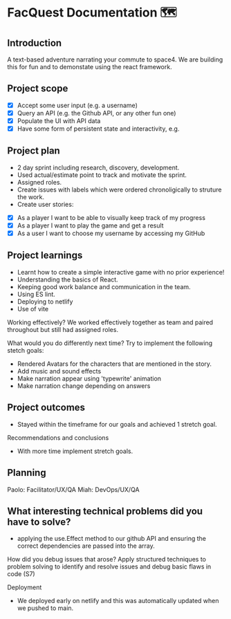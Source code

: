 # FacQuest Documentation 🗺️

## Introduction 
A text-based adventure narrating your commute to space4.
We are building this for fun and to demonstate using the react framework.

## Project scope 
- [x] Accept some user input (e.g. a username)
- [x] Query an API (e.g. the Github API, or any other fun one)
- [x] Populate the UI with API data
- [x] Have some form of persistent state and interactivity, e.g.

## Project plan
* 2 day sprint including research, discovery, development.
* Used actual/estimate point to track and motivate the sprint.
* Assigned roles.
* Create issues with labels which were ordered chronoligically to struture the work.
* Create user stories:
- [x] As a player I want to be able to visually keep track of my progress
- [x] As a player I want to play the game and get a result
- [x] As a user I want to choose my username by accessing my GitHub

## Project learnings 
- Learnt how to create a simple interactive game with no prior experience!
- Understanding the basics of React.
- Keeping good work balance and communication in the team.
- Using ES lint.
- Deploying to netlify 
- Use of vite

Working effectively?
We worked effectively together as team and paired throughout but still had assigned roles.

What would you do differently next time?
Try to implement the following stetch goals:
- Rendered Avatars for the characters that are mentioned in the story.
- Add music and sound effects
- Make narration appear using 'typewrite' animation
- Make narration change depending on answers

## Project outcomes 
* Stayed within the timeframe for our goals and achieved 1 stretch goal.


Recommendations and conclusions 
* With more time implement stretch goals.
 
## Planning
Paolo: Facilitator/UX/QA
Miah: DevOps/UX/QA

## What interesting technical problems did you have to solve?
* applying the use.Effect method to our github API and ensuring the correct dependencies are passed into the array.

How did you debug issues that arose?
Apply structured techniques to problem solving to identify and resolve issues and debug basic flaws in code (S7)

Deployment
* We deployed early on netlify and this was automatically updated when we pushed to main.

